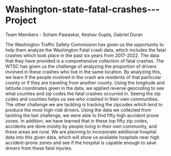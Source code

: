 # Washington-state-fatal-crashes---Project

Team Members - Soham Pawaskar, Keshav Gupta, Gabriel Duran

The Washington Traffic Safety Commission has given us the opportunity to help them analyze the Washington Fatal crash data, which includes the fatal crashes which took place in the past six years from 2017-2022. The data that they have provided is a comprehensive collection of fatal crashes. The WTSC has given us the challenge of analyzing the proportion of drivers involved in these crashes who live in the same location. By analyzing this, we learn if the people involved in the crash are residents of that particular county or if they are traveling from another county. Using the longitude and latitude coordinates given in the data, we applied reverse geocoding to see what counties and zip codes the fatal crashes occurred in. Seeing the zip codes and counties helps us see who crashed in their own communities. The other challenge we are tackling is tracking the zipcodes which tend to produce the most high-risk drivers. Using the data we collected from tackling the last challenge, we were able to find fifty high accident prone zones. In addition, we have learned that in these top fifty zip codes, accidents are done mostly by people living in their own community, and these areas are rural. We are planning to incorporate additional hospital data into this given data, which will show us available hospitals near high accident-prone zones and see if the hospital is capable enough to save drivers from these fatal injuries.
